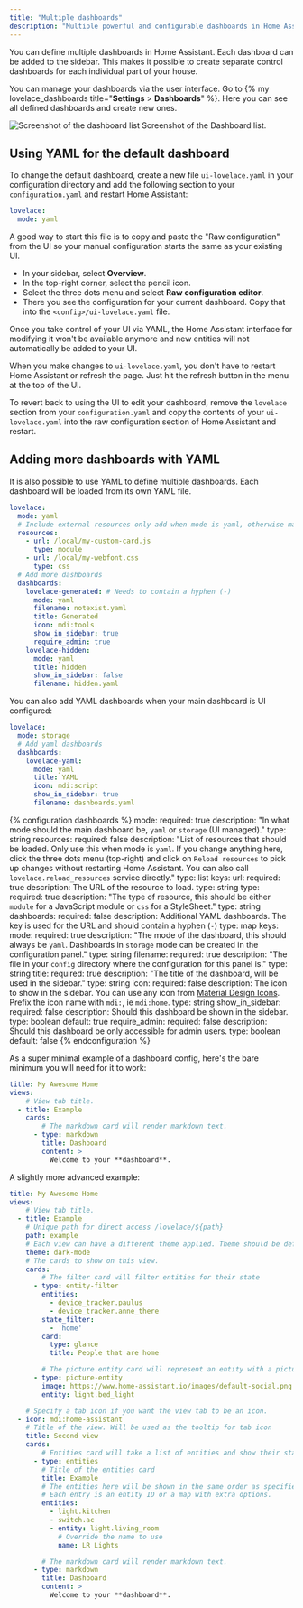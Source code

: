 ```yaml
---
title: "Multiple dashboards"
description: "Multiple powerful and configurable dashboards in Home Assistant."
---
```


You can define multiple dashboards in Home Assistant. Each dashboard can be added to the sidebar. This makes it possible to create separate control dashboards for each individual part of your house.

You can manage your dashboards via the user interface. Go to {% my lovelace_dashboards title="**Settings** > **Dashboards**" %}. Here you can see all defined dashboards and create new ones.

<p class='img'>
<img src='/images/dashboards/dashboard-manage-01.png' alt='Screenshot of the dashboard list'>
Screenshot of the Dashboard list.
</p>

## Using YAML for the default dashboard

To change the default dashboard, create a new file `ui-lovelace.yaml` in your configuration directory and add the following section to your `configuration.yaml` and restart Home Assistant:

```yaml
lovelace:
  mode: yaml
```

A good way to start this file is to copy and paste the "Raw configuration" from the UI so your manual configuration starts the same as your existing UI.

- In your sidebar, select **Overview**.
- In the top-right corner, select the pencil icon.
- Select the three dots menu and select **Raw configuration editor**.
- There you see the configuration for your current dashboard. Copy that into the `<config>/ui-lovelace.yaml` file.

Once you take control of your UI via YAML, the Home Assistant interface for modifying it won't be available anymore and new entities will not automatically be added to your UI.

When you make changes to `ui-lovelace.yaml`, you don't have to restart Home Assistant or refresh the page. Just hit the refresh button in the menu at the top of the UI.

To revert back to using the UI to edit your dashboard, remove the `lovelace` section from your `configuration.yaml` and copy the contents of your `ui-lovelace.yaml` into the raw configuration section of Home Assistant and restart.

## Adding more dashboards with YAML

It is also possible to use YAML to define multiple dashboards. Each dashboard will be loaded from its own YAML file.

```yaml
lovelace:
  mode: yaml
  # Include external resources only add when mode is yaml, otherwise manage in the resources in the dashboard configuration panel.
  resources:
    - url: /local/my-custom-card.js
      type: module
    - url: /local/my-webfont.css
      type: css
  # Add more dashboards
  dashboards:
    lovelace-generated: # Needs to contain a hyphen (-)
      mode: yaml
      filename: notexist.yaml
      title: Generated
      icon: mdi:tools
      show_in_sidebar: true
      require_admin: true
    lovelace-hidden:
      mode: yaml
      title: hidden
      show_in_sidebar: false
      filename: hidden.yaml
```

You can also add YAML dashboards when your main dashboard is UI configured:

```yaml
lovelace:
  mode: storage
  # Add yaml dashboards
  dashboards:
    lovelace-yaml:
      mode: yaml
      title: YAML
      icon: mdi:script
      show_in_sidebar: true
      filename: dashboards.yaml
```

{% configuration dashboards %}
mode:
  required: true
  description: "In what mode should the main dashboard be, `yaml` or `storage` (UI managed)."
  type: string
resources:
  required: false
  description: "List of resources that should be loaded. Only use this when mode is `yaml`. If you change anything here, click the three dots menu (top-right) and click on `Reload resources` to pick up changes without restarting Home Assistant. You can also call `lovelace.reload_resources` service directly."
  type: list
  keys:
    url:
      required: true
      description: The URL of the resource to load.
      type: string
    type:
      required: true
      description: "The type of resource, this should be either `module` for a JavaScript module or `css` for a StyleSheet."
      type: string
dashboards:
  required: false
  description: Additional YAML dashboards. The key is used for the URL and should contain a hyphen (`-`)
  type: map
  keys:
    mode:
      required: true
      description: "The mode of the dashboard, this should always be `yaml`. Dashboards in `storage` mode can be created in the configuration panel."
      type: string
    filename:
      required: true
      description: "The file in your `config` directory where the configuration for this panel is."
      type: string
    title:
      required: true
      description: "The title of the dashboard, will be used in the sidebar."
      type: string
    icon:
      required: false
      description: The icon to show in the sidebar. You can use any icon from [Material Design Icons](https://pictogrammers.com/library/mdi/). Prefix the icon name with `mdi:`, ie `mdi:home`.
      type: string
    show_in_sidebar:
      required: false
      description: Should this dashboard be shown in the sidebar.
      type: boolean
      default: true
    require_admin:
      required: false
      description: Should this dashboard be only accessible for admin users.
      type: boolean
      default: false
{% endconfiguration %}

As a super minimal example of a dashboard config, here's the bare minimum you will need for it to work:

```yaml
title: My Awesome Home
views:
    # View tab title.
  - title: Example
    cards:
        # The markdown card will render markdown text.
      - type: markdown
        title: Dashboard
        content: >
          Welcome to your **dashboard**.
```

A slightly more advanced example:

```yaml
title: My Awesome Home
views:
    # View tab title.
  - title: Example
    # Unique path for direct access /lovelace/${path}
    path: example
    # Each view can have a different theme applied. Theme should be defined in the frontend.
    theme: dark-mode
    # The cards to show on this view.
    cards:
        # The filter card will filter entities for their state
      - type: entity-filter
        entities:
          - device_tracker.paulus
          - device_tracker.anne_there
        state_filter:
          - 'home'
        card:
          type: glance
          title: People that are home

        # The picture entity card will represent an entity with a picture
      - type: picture-entity
        image: https://www.home-assistant.io/images/default-social.png
        entity: light.bed_light

    # Specify a tab icon if you want the view tab to be an icon.
  - icon: mdi:home-assistant
    # Title of the view. Will be used as the tooltip for tab icon
    title: Second view
    cards:
        # Entities card will take a list of entities and show their state.
      - type: entities
        # Title of the entities card
        title: Example
        # The entities here will be shown in the same order as specified.
        # Each entry is an entity ID or a map with extra options.
        entities:
          - light.kitchen
          - switch.ac
          - entity: light.living_room
            # Override the name to use
            name: LR Lights

        # The markdown card will render markdown text.
      - type: markdown
        title: Dashboard
        content: >
          Welcome to your **dashboard**.
```
